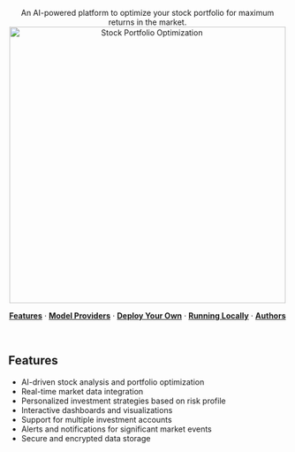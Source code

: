 <p align="center">
  An AI-powered platform to optimize your stock portfolio for maximum returns in the market.
  <br>
  <img src="https://i.ibb.co/k0tCLdT/stock-portfolio-optimization.png" alt="Stock Portfolio Optimization" width="500">
</p>

<p align="center">
  <a href="#features"><strong>Features</strong></a> ·
  <a href="#model-providers"><strong>Model Providers</strong></a> ·
  <a href="#deploy-your-own"><strong>Deploy Your Own</strong></a> ·
  <a href="#running-locally"><strong>Running Locally</strong></a> ·
  <a href="#authors"><strong>Authors</strong></a>
</p>

<br/>

## Features
- AI-driven stock analysis and portfolio optimization
- Real-time market data integration
- Personalized investment strategies based on risk profile
- Interactive dashboards and visualizations
- Support for multiple investment accounts
- Alerts and notifications for significant market events
- Secure and encrypted data storage

